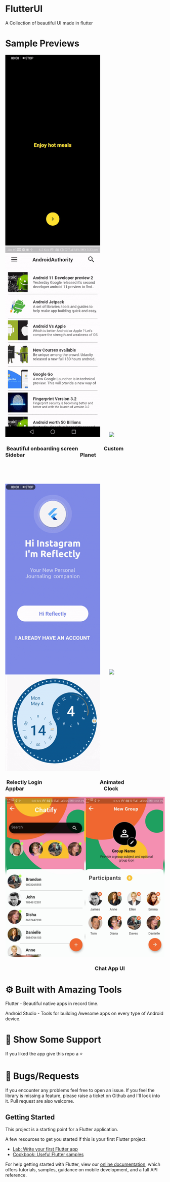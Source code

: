 # FlutterUI
A Collection of beautiful UI made in flutter


# Sample Previews

![](/Previews/food.gif)&nbsp;&nbsp;&nbsp;&nbsp;&nbsp;&nbsp;  ![](/Previews/sidebar.gif)&nbsp;&nbsp;&nbsp;&nbsp;&nbsp;&nbsp; ![](/Previews/planet.gif)<br />

### &nbsp;Beautiful onboarding screen &nbsp;&nbsp;&nbsp;&nbsp;&nbsp;&nbsp;&nbsp;&nbsp;&nbsp;&nbsp;&nbsp;&nbsp;&nbsp;&nbsp;&nbsp;&nbsp;&nbsp;&nbsp;&nbsp;&nbsp;Custom Sidebar&nbsp;&nbsp;&nbsp;&nbsp;&nbsp;&nbsp;&nbsp;&nbsp;&nbsp;&nbsp;&nbsp;&nbsp;&nbsp;&nbsp;&nbsp;&nbsp;&nbsp;&nbsp;&nbsp;&nbsp;&nbsp;&nbsp;&nbsp;&nbsp;&nbsp;&nbsp;&nbsp;&nbsp;&nbsp;&nbsp;&nbsp;&nbsp;&nbsp;&nbsp;&nbsp;&nbsp;&nbsp;&nbsp;&nbsp;&nbsp;&nbsp;&nbsp;&nbsp;&nbsp;&nbsp;Planet<br />


<br />
<br />
<br />

![](/Previews/login.gif)&nbsp;&nbsp;&nbsp;&nbsp;&nbsp;&nbsp;  ![](/Previews/topbar.gif)&nbsp;&nbsp;&nbsp;&nbsp;&nbsp;&nbsp; ![](/Previews/clock.gif)<br />
### &nbsp;Relectly Login &nbsp;&nbsp;&nbsp;&nbsp;&nbsp;&nbsp;&nbsp;&nbsp;&nbsp;&nbsp;&nbsp;&nbsp;&nbsp;&nbsp;&nbsp;&nbsp;&nbsp;&nbsp;&nbsp;&nbsp;&nbsp;&nbsp;&nbsp;&nbsp;&nbsp;&nbsp;&nbsp;&nbsp;&nbsp;&nbsp;&nbsp;&nbsp;&nbsp;&nbsp;&nbsp;&nbsp;&nbsp;&nbsp;&nbsp;&nbsp;&nbsp;&nbsp;&nbsp;&nbsp;&nbsp;&nbsp;Animated Appbar&nbsp;&nbsp;&nbsp;&nbsp;&nbsp;&nbsp;&nbsp;&nbsp;&nbsp;&nbsp;&nbsp;&nbsp;&nbsp;&nbsp;&nbsp;&nbsp;&nbsp;&nbsp;&nbsp;&nbsp;&nbsp;&nbsp;&nbsp;&nbsp;&nbsp;&nbsp;&nbsp;&nbsp;&nbsp;&nbsp;&nbsp;&nbsp;&nbsp;&nbsp;&nbsp;&nbsp;&nbsp;&nbsp;&nbsp;&nbsp;&nbsp;&nbsp;&nbsp;&nbsp;&nbsp;&nbsp;&nbsp;&nbsp;&nbsp;&nbsp;&nbsp;&nbsp;&nbsp;&nbsp;&nbsp;&nbsp;&nbsp;&nbsp;&nbsp;&nbsp;&nbsp;&nbsp;&nbsp;&nbsp;&nbsp;Clock<br />

![](Previews/chatify.jpg)
### &nbsp;&nbsp;&nbsp;&nbsp;&nbsp;&nbsp;&nbsp;&nbsp;&nbsp;&nbsp;&nbsp;&nbsp;&nbsp;&nbsp;&nbsp;&nbsp;&nbsp;&nbsp;&nbsp;&nbsp;&nbsp;&nbsp;&nbsp;&nbsp;&nbsp;&nbsp;&nbsp;&nbsp;&nbsp;&nbsp;&nbsp;&nbsp;&nbsp;&nbsp;&nbsp;&nbsp;&nbsp;&nbsp;&nbsp;&nbsp;&nbsp;&nbsp;&nbsp;&nbsp;&nbsp;&nbsp;&nbsp;&nbsp;&nbsp;&nbsp;&nbsp;&nbsp;&nbsp;&nbsp;&nbsp;&nbsp;&nbsp;&nbsp;&nbsp;&nbsp;&nbsp;&nbsp;&nbsp;&nbsp;&nbsp;&nbsp;&nbsp;&nbsp;&nbsp;&nbsp;&nbsp;&nbsp;&nbsp;Chat App UI 





# ⚙️ Built with Amazing Tools
Flutter - Beautiful native apps in record time.

Android Studio - Tools for building Awesome apps on every type of Android device.
# 🤝 Show Some Support
If you liked the app give this repo a ⭐️

# 🐞 Bugs/Requests
If you encounter any problems feel free to open an issue. If you feel the library is missing a feature, please raise a ticket on Github and I'll look into it. Pull request are also welcome.

## Getting Started

This project is a starting point for a Flutter application.

A few resources to get you started if this is your first Flutter project:

- [Lab: Write your first Flutter app](https://flutter.dev/docs/get-started/codelab)
- [Cookbook: Useful Flutter samples](https://flutter.dev/docs/cookbook)

For help getting started with Flutter, view our
[online documentation](https://flutter.dev/docs), which offers tutorials,
samples, guidance on mobile development, and a full API reference.
